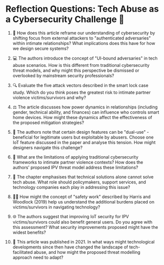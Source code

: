 # Reflection Questions: Tech Abuse as a Cybersecurity Challenge 🔐

1. 🤔 How does this article reframe our understanding of cybersecurity by shifting focus from external attackers to "authenticated adversaries" within intimate relationships? What implications does this have for how we design secure systems?

2. 💻 The authors introduce the concept of "UI-bound adversaries" in tech abuse scenarios. How is this different from traditional cybersecurity threat models, and why might this perspective be dismissed or overlooked by mainstream security professionals?

3. 🔍 Evaluate the five attack vectors described in the smart lock case study. Which do you think poses the greatest risk to intimate partner violence victims/survivors and why?

4. ⚖️ The article discusses how power dynamics in relationships (including gender, technical ability, and finances) can influence who controls smart home devices. How might these dynamics affect the effectiveness of the proposed mitigation strategies?

5. 🔄 The authors note that certain design features can be "dual-use" - beneficial for legitimate users but exploitable by abusers. Choose one IoT feature discussed in the paper and analyse this tension. How might designers navigate this challenge?

6. 🧩 What are the limitations of applying traditional cybersecurity frameworks to intimate partner violence contexts? How does the authors' proposed IPV threat model address these limitations?

7. 🤝 The chapter emphasises that technical solutions alone cannot solve tech abuse. What role should policymakers, support services, and technology companies each play in addressing this issue?

8. 🏋️‍♀️ How might the concept of "safety work" described by Harris and Woodlock (2019) help us understand the additional burdens placed on victims/survivors in navigating technology?

9. 🌐 The authors suggest that improving IoT security for IPV victims/survivors could also benefit general users. Do you agree with this assessment? What security improvements proposed might have the widest benefits?

10. 📱 This article was published in 2021. In what ways might technological developments since then have changed the landscape of tech-facilitated abuse, and how might the proposed threat modelling approach need to adapt?